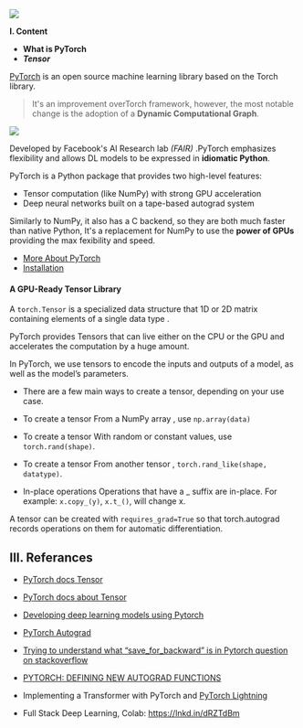 ![](https://github.com/pytorch/pytorch/blob/master/docs/source/_static/img/pytorch-logo-dark.png)


**I. Content**

- **What is PyTorch**
- ***Tensor***



[PyTorch](https://us.hidester.com/proxy.php?u=eJwrtjI0s1ISmnSq537GmV4ne9cnTHXz1JWsAXPICVc%3D&b=7) is an open source machine learning library based on the Torch library.
        
   >  It's an improvement overTorch framework, however, the most notable change is the adoption of a **Dynamic Computational Graph**.
        
   ![](https://github.com/pytorch/pytorch/blob/master/docs/source/_static/img/dynamic_graph.gif)
    
Developed by Facebook's AI Research lab *(FAIR)* .PyTorch emphasizes flexibility and allows DL models to be expressed in **idiomatic Python**.



PyTorch is a Python package that provides two high-level features:
   
   - Tensor computation (like NumPy) with strong GPU acceleration
   - Deep neural networks built on a tape-based autograd system

Similarly to NumPy, it also has a C backend, so they are both much faster than native Python, It's a replacement for NumPy to use the **power of GPUs** providing the max fexibility and speed.

- [More About PyTorch](https://github.com/pytorch/pytorch#more-about-pytorch)
- [Installation](https://github.com/pytorch/pytorch#installation)
 
 
#### A GPU-Ready Tensor Library   
      
A `torch.Tensor` is a  specialized data structure that 1D or 2D matrix containing elements of a single data type .


PyTorch provides Tensors that can live either on the CPU or the GPU and accelerates the computation by a huge amount.

      
In PyTorch, we use tensors to encode the inputs and outputs of a model, as well as the model’s parameters.
      
   - There are a few main ways to create a tensor, depending on your use case.

   - To create a tensor From a NumPy array , use `np.array(data)`
   
   - To create a tensor With random or constant values, use `torch.rand(shape)`.
   - To create a tensor From another tensor , `torch.rand_like(shape, datatype)`.

   - In-place operations Operations that have a _ suffix are in-place. For example: `x.copy_(y)`, `x.t_()`, will change x.

A tensor can be created with `requires_grad=True` so that torch.autograd records operations on them for automatic differentiation.





III. **Referances**
------------

- [PyTorch docs Tensor](https://pytorch.org/docs/stable/tensors.html)
- [PyTorch docs about Tensor](https://pytorch.org/docs/stable/tensors.html)

- [Developing deep learning models using  Pytorch](https://www.coursera.org/learn/deep-neural-networks-with-pytorch/home/welcome)

- [PyTorch Autograd](https://towardsdatascience.com/pytorch-autograd-understanding-the-heart-of-pytorchs-magic-2686cd94ec95)

- [Trying to understand what “save_for_backward” is in Pytorch question on stackoverflow](https://stackoverflow.com/questions/64460017/trying-to-understand-what-save-for-backward-is-in-pytorch)

- [PYTORCH: DEFINING NEW AUTOGRAD FUNCTIONS](https://pytorch.org/tutorials/beginner/examples_autograd/two_layer_net_custom_function.html)

- Implementing a Transformer with PyTorch and [PyTorch Lightning](https://www.linkedin.com/company/pytorch-lightning/?lipi=urn%3Ali%3Apage%3Ad_flagship3_profile_view_base_recent_activity_details_shares%3BO3kQZoBQQd6AwlfGTfvmDg%3D%3D)

- Full Stack Deep Learning, Colab: https://lnkd.in/dRZTdBm
